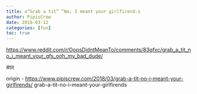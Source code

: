 ```yaml
---
title: o“Grab a tit” “No, I meant your girlfirend-s
author: PipisCrew
date: 2018-03-12
categories: [fun]
toc: true
---
```


https://www.reddit.com/r/OopsDidntMeanTo/comments/83qfxc/grab_a_tit_no_i_meant_your_gfs_ooh_my_bad_dude/

#tit

origin - https://www.pipiscrew.com/2018/03/grab-a-tit-no-i-meant-your-girlfirends/ grab-a-tit-no-i-meant-your-girlfirends